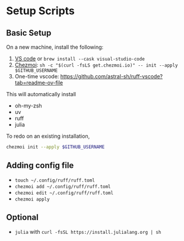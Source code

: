 # Setup Scripts
## Basic Setup
On a new machine, install the following:
1. [VS code](https://code.visualstudio.com/Download) or `brew install --cask visual-studio-code`
2. [Chezmoi](https://www.chezmoi.io): `sh -c "$(curl -fsLS get.chezmoi.io)" -- init --apply $GITHUB_USERNAME`
3. One-time vscode: https://github.com/astral-sh/ruff-vscode?tab=readme-ov-file

This will automatically install
- oh-my-zsh
- uv
- ruff
- julia

To redo on an existing installation,
```bash
chezmoi init --apply $GITHUB_USERNAME
```

## Adding config file
- `touch ~/.config/ruff/ruff.toml`
- `chezmoi add ~/.config/ruff/ruff.toml`
- `chezmoi edit ~/.config/ruff/ruff.toml`
- `chezmoi apply`

## Optional
- `julia` with `curl -fsSL https://install.julialang.org | sh`